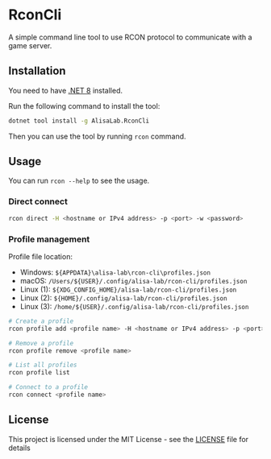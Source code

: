# RconCli

A simple command line tool to use RCON protocol to communicate with a game server.

## Installation

You need to have [.NET 8](https://dotnet.microsoft.com/download/dotnet/8.0) installed.

Run the following command to install the tool:

```bash
dotnet tool install -g AlisaLab.RconCli
```

Then you can use the tool by running `rcon` command.

## Usage

You can run `rcon --help` to see the usage.

### Direct connect

```bash
rcon direct -H <hostname or IPv4 address> -p <port> -w <password>
```

### Profile management

Profile file location:
- Windows: `${APPDATA}\alisa-lab\rcon-cli\profiles.json`
- macOS: `/Users/${USER}/.config/alisa-lab/rcon-cli/profiles.json`
- Linux (1): `${XDG_CONFIG_HOME}/alisa-lab/rcon-cli/profiles.json`
- Linux (2): `${HOME}/.config/alisa-lab/rcon-cli/profiles.json`
- Linux (3): `/home/${USER}/.config/alisa-lab/rcon-cli/profiles.json`

```bash
# Create a profile
rcon profile add <profile name> -H <hostname or IPv4 address> -p <port> -w <password> -d <description>

# Remove a profile
rcon profile remove <profile name>

# List all profiles
rcon profile list

# Connect to a profile
rcon connect <profile name>
```

## License

This project is licensed under the MIT License - see the [LICENSE](./LICENSE) file for details
